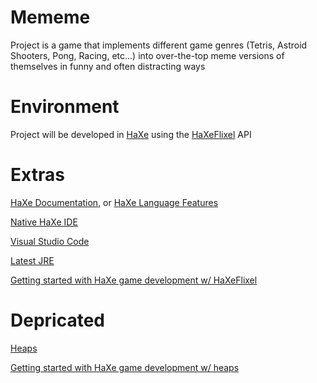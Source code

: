 # Mememe

Project is a game that implements different game genres (Tetris, Astroid Shooters, Pong, Racing, etc...) into over-the-top meme versions of themselves in funny and often distracting ways

# Environment

Project will be developed in [HaXe](https://haxe.org/download/) using the [HaXeFlixel](http://haxeflixel.com/) API

# Extras

[HaXe Documentation](https://haxe.org/manual/introduction.html), or [HaXe Language Features](https://haxe.org/manual/lf.html)

[Native HaXe IDE](http://haxedevelop.org/)

[Visual Studio Code](https://code.visualstudio.com/)

[Latest JRE](https://www.java.com/en/download/manual.jsp)

[Getting started with HaXe game development w/ HaXeFlixel](https://www.youtube.com/watch?v=Ydh4N22WcBI&list=PLS9MbmO_ssyBcgdfrd4beEUeQtsdvM2st)

# Depricated

[Heaps](https://github.com/HeapsIO/heaps)

[Getting started with HaXe game development w/ heaps](https://www.youtube.com/watch?v=HociBvvrZyE)
